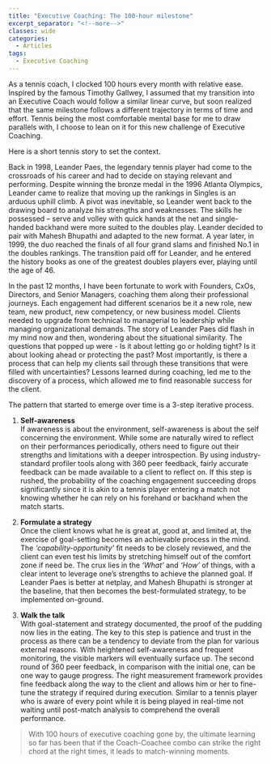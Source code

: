```yaml
---
title: "Executive Coaching: The 100-hour milestone"
excerpt_separator: "<!--more-->"
classes: wide
categories:
  - Articles
tags:
  - Executive Coaching
---
```


As a tennis coach, I clocked 100 hours every month with relative ease. Inspired by the famous Timothy Gallwey, I assumed that my transition into an Executive Coach would follow a similar linear curve, but soon realized that the same milestone follows a different trajectory in terms of time and effort. Tennis being the most comfortable mental base for me to draw parallels with, I choose to lean on it for this new challenge of Executive Coaching.  
<!--more-->

Here is a short tennis story to set the context.  

Back in 1998, Leander Paes, the legendary tennis player had come to the crossroads of his career and had to decide on staying relevant and performing. Despite winning the bronze medal in the 1996 Atlanta Olympics, Leander came to realize that moving up the rankings in Singles is an arduous uphill climb. A pivot was inevitable, so Leander went back to the drawing board to analyze his strengths and weaknesses. The skills he possessed – serve and volley with quick hands at the net and single-handed backhand were more suited to the doubles play. Leander decided to pair with Mahesh Bhupathi and adapted to the new format. A year later, in 1999, the duo reached the finals of all four grand slams and finished No.1 in the doubles rankings. The transition paid off for Leander, and he entered the history books as one of the greatest doubles players ever, playing until the age of 46.  

In the past 12 months, I have been fortunate to work with Founders, CxOs, Directors, and Senior Managers, coaching them along their professional journeys. Each engagement had different scenarios be it a new role, new team, new product, new competency, or new business model. Clients needed to upgrade from technical to managerial to leadership while managing organizational demands. The story of Leander Paes did flash in my mind now and then, wondering about the situational similarity. The questions that popped up were - Is it about letting go or holding tight? Is it about looking ahead or protecting the past? Most importantly, is there a process that can help my clients sail through these transitions that were filled with uncertainties? Lessons learned during coaching, led me to the discovery of a process, which allowed me to find reasonable success for the client.  

The pattern that started to emerge over time is a 3-step iterative process. 
1.	**Self-awareness**    
If awareness is about the environment, self-awareness is about the self concerning the environment. While some are naturally wired to reflect on their performances periodically, others need to figure out their strengths and limitations with a deeper introspection. By using industry-standard profiler tools along with 360 peer feedback, fairly accurate feedback can be made available to a client to reflect on. If this step is rushed, the probability of the coaching engagement succeeding drops significantly since it is akin to a tennis player entering a match not knowing whether he can rely on his forehand or backhand when the match starts.  

2.	**Formulate a strategy**    
Once the client knows what he is great at, good at, and limited at, the exercise of goal-setting becomes an achievable process in the mind. The _‘capability-opportunity’_ fit needs to be closely reviewed, and the client can even test his limits by stretching himself out of the comfort zone if need be. The crux lies in the _‘What’_ and _‘How’_ of things, with a clear intent to leverage one’s strengths to achieve the planned goal. If Leander Paes is better at netplay, and Mahesh Bhupathi is stronger at the baseline, that then becomes the best-formulated strategy, to be implemented on-ground.  

3.	**Walk the talk**     
With goal-statement and strategy documented, the proof of the pudding now lies in the eating. The key to this step is patience and trust in the process as there can be a tendency to deviate from the plan for various external reasons. With heightened self-awareness and frequent monitoring, the visible markers will eventually surface up. The second round of 360 peer feedback, in comparison with the initial one, can be one way to gauge progress.  The right measurement framework provides fine feedback along the way to the client and allows him or her to fine-tune the strategy if required during execution. Similar to a tennis player who is aware of every point while it is being played in real-time not waiting until post-match analysis to comprehend the overall performance.   

> With 100 hours of executive coaching gone by, the ultimate learning so far has been that if the Coach-Coachee combo can strike the right chord at the right times, it leads to match-winning moments.    


